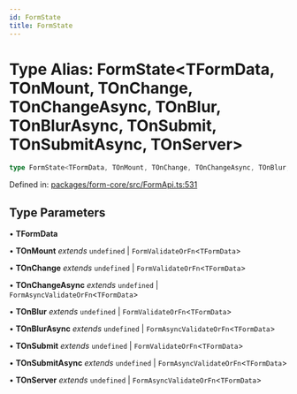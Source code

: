 ```yaml
---
id: FormState
title: FormState
---
```


<!-- DO NOT EDIT: this page is autogenerated from the type comments -->

# Type Alias: FormState\<TFormData, TOnMount, TOnChange, TOnChangeAsync, TOnBlur, TOnBlurAsync, TOnSubmit, TOnSubmitAsync, TOnServer\>

```ts
type FormState<TFormData, TOnMount, TOnChange, TOnChangeAsync, TOnBlur, TOnBlurAsync, TOnSubmit, TOnSubmitAsync, TOnServer> = BaseFormState<TFormData, TOnMount, TOnChange, TOnChangeAsync, TOnBlur, TOnBlurAsync, TOnSubmit, TOnSubmitAsync, TOnServer> & DerivedFormState<TFormData, TOnMount, TOnChange, TOnChangeAsync, TOnBlur, TOnBlurAsync, TOnSubmit, TOnSubmitAsync, TOnServer>;
```

Defined in: [packages/form-core/src/FormApi.ts:531](https://github.com/TanStack/form/blob/main/packages/form-core/src/FormApi.ts#L531)

## Type Parameters

• **TFormData**

• **TOnMount** *extends* `undefined` \| `FormValidateOrFn`\<`TFormData`\>

• **TOnChange** *extends* `undefined` \| `FormValidateOrFn`\<`TFormData`\>

• **TOnChangeAsync** *extends* `undefined` \| `FormAsyncValidateOrFn`\<`TFormData`\>

• **TOnBlur** *extends* `undefined` \| `FormValidateOrFn`\<`TFormData`\>

• **TOnBlurAsync** *extends* `undefined` \| `FormAsyncValidateOrFn`\<`TFormData`\>

• **TOnSubmit** *extends* `undefined` \| `FormValidateOrFn`\<`TFormData`\>

• **TOnSubmitAsync** *extends* `undefined` \| `FormAsyncValidateOrFn`\<`TFormData`\>

• **TOnServer** *extends* `undefined` \| `FormAsyncValidateOrFn`\<`TFormData`\>
